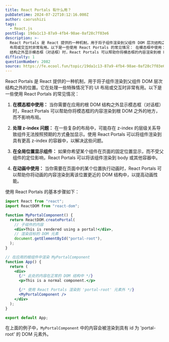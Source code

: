 ```yaml
---
title: React Portals 有什么用？
pubDatetime: 2024-07-22T10:12:16.000Z
author: caorushizi
tags:
  - React.js
postSlug: 19da1c13-87a9-4fb4-98ae-0af28c7f03e6
description: >-
  React Portals 是 React 提供的一种机制，用于将子组件渲染到父组件 DOM 层次结构之外的位置。它在处理一些特殊情况下的 UI
  布局或交互时非常有用。以下是一些使用 React Portals 的常见情况： 在模态框中使用： 当你需要在应用的根 DOM
  结构之外显示模态框（对话框）时，React Portals 可以帮助你将模态框的内容渲染到根 DOM 之外的地方，而不影响布局。
difficulty: 1
questionNumber: 2082
source: https://fe.ecool.fun/topic/19da1c13-87a9-4fb4-98ae-0af28c7f03e6
---
```


React Portals 是 React 提供的一种机制，用于将子组件渲染到父组件 DOM 层次结构之外的位置。它在处理一些特殊情况下的 UI 布局或交互时非常有用。以下是一些使用 React Portals 的常见情况：

1. **在模态框中使用：** 当你需要在应用的根 DOM 结构之外显示模态框（对话框）时，React Portals 可以帮助你将模态框的内容渲染到根 DOM 之外的地方，而不影响布局。

2. **处理 z-index 问题：** 在一些复杂的布局中，可能存在 z-index 的层级关系导致组件无法按照预期的方式叠加显示。使用 React Portals 可以将组件渲染到具有更高 z-index 的容器中，以解决这些问题。

3. **在全局位置显示组件：** 如果你希望某个组件在页面的固定位置显示，而不受父组件的定位影响，React Portals 可以将该组件渲染到 body 或其他容器中。

4. **在动画中使用：** 当你需要在页面中的某个位置执行动画时，React Portals 可以帮助你将动画的内容渲染到离该位置更近的 DOM 结构中，以提高动画性能。

使用 React Portals 的基本步骤如下：

```jsx
import React from "react";
import ReactDOM from "react-dom";

function MyPortalComponent() {
  return ReactDOM.createPortal(
    // 子组件的内容
    <div>This is rendered using a portal!</div>,
    // 渲染目标的 DOM 元素
    document.getElementById("portal-root"),
  );
}

// 在应用的根组件中渲染 MyPortalComponent
function App() {
  return (
    <div>
      {/* 此处的内容在正常的 DOM 结构中 */}
      <p>This is a normal component.</p>

      {/* 使用 React Portals 渲染到 'portal-root' 元素外 */}
      <MyPortalComponent />
    </div>
  );
}

export default App;
```

在上面的例子中，`MyPortalComponent` 中的内容会被渲染到具有 id 为 'portal-root' 的 DOM 元素外。
